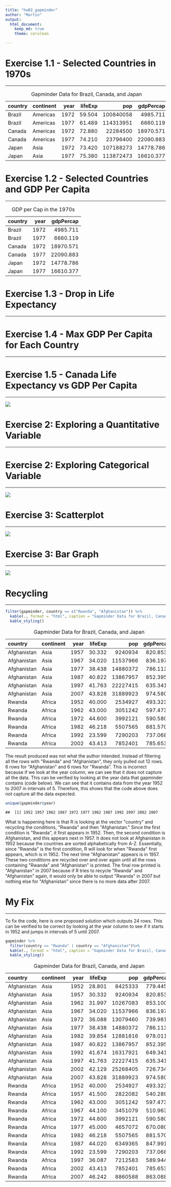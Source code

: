 ```yaml
---
title: "hw02_gapminder"
author: "Martin"
output: 
  html_document:
    keep_md: true 
    theme: cerulean

---
```




# Exercise 1.1 - Selected Countries in 1970s

-------------------------------------------------

<table class="table" style="margin-left: auto; margin-right: auto;">
<caption>Gapminder Data for Brazil, Canada, and Japan</caption>
 <thead>
  <tr>
   <th style="text-align:left;"> country </th>
   <th style="text-align:left;"> continent </th>
   <th style="text-align:right;"> year </th>
   <th style="text-align:right;"> lifeExp </th>
   <th style="text-align:right;"> pop </th>
   <th style="text-align:right;"> gdpPercap </th>
  </tr>
 </thead>
<tbody>
  <tr>
   <td style="text-align:left;"> Brazil </td>
   <td style="text-align:left;"> Americas </td>
   <td style="text-align:right;"> 1972 </td>
   <td style="text-align:right;"> 59.504 </td>
   <td style="text-align:right;"> 100840058 </td>
   <td style="text-align:right;"> 4985.711 </td>
  </tr>
  <tr>
   <td style="text-align:left;"> Brazil </td>
   <td style="text-align:left;"> Americas </td>
   <td style="text-align:right;"> 1977 </td>
   <td style="text-align:right;"> 61.489 </td>
   <td style="text-align:right;"> 114313951 </td>
   <td style="text-align:right;"> 6660.119 </td>
  </tr>
  <tr>
   <td style="text-align:left;"> Canada </td>
   <td style="text-align:left;"> Americas </td>
   <td style="text-align:right;"> 1972 </td>
   <td style="text-align:right;"> 72.880 </td>
   <td style="text-align:right;"> 22284500 </td>
   <td style="text-align:right;"> 18970.571 </td>
  </tr>
  <tr>
   <td style="text-align:left;"> Canada </td>
   <td style="text-align:left;"> Americas </td>
   <td style="text-align:right;"> 1977 </td>
   <td style="text-align:right;"> 74.210 </td>
   <td style="text-align:right;"> 23796400 </td>
   <td style="text-align:right;"> 22090.883 </td>
  </tr>
  <tr>
   <td style="text-align:left;"> Japan </td>
   <td style="text-align:left;"> Asia </td>
   <td style="text-align:right;"> 1972 </td>
   <td style="text-align:right;"> 73.420 </td>
   <td style="text-align:right;"> 107188273 </td>
   <td style="text-align:right;"> 14778.786 </td>
  </tr>
  <tr>
   <td style="text-align:left;"> Japan </td>
   <td style="text-align:left;"> Asia </td>
   <td style="text-align:right;"> 1977 </td>
   <td style="text-align:right;"> 75.380 </td>
   <td style="text-align:right;"> 113872473 </td>
   <td style="text-align:right;"> 16610.377 </td>
  </tr>
</tbody>
</table>

# Exercise 1.2 - Selected Countries and GDP Per Capita

-------------------------------------------------

<table class="table" style="margin-left: auto; margin-right: auto;">
<caption>GDP per Cap in the 1970s</caption>
 <thead>
  <tr>
   <th style="text-align:left;"> country </th>
   <th style="text-align:right;"> year </th>
   <th style="text-align:right;"> gdpPercap </th>
  </tr>
 </thead>
<tbody>
  <tr>
   <td style="text-align:left;"> Brazil </td>
   <td style="text-align:right;"> 1972 </td>
   <td style="text-align:right;"> 4985.711 </td>
  </tr>
  <tr>
   <td style="text-align:left;"> Brazil </td>
   <td style="text-align:right;"> 1977 </td>
   <td style="text-align:right;"> 6660.119 </td>
  </tr>
  <tr>
   <td style="text-align:left;"> Canada </td>
   <td style="text-align:right;"> 1972 </td>
   <td style="text-align:right;"> 18970.571 </td>
  </tr>
  <tr>
   <td style="text-align:left;"> Canada </td>
   <td style="text-align:right;"> 1977 </td>
   <td style="text-align:right;"> 22090.883 </td>
  </tr>
  <tr>
   <td style="text-align:left;"> Japan </td>
   <td style="text-align:right;"> 1972 </td>
   <td style="text-align:right;"> 14778.786 </td>
  </tr>
  <tr>
   <td style="text-align:left;"> Japan </td>
   <td style="text-align:right;"> 1977 </td>
   <td style="text-align:right;"> 16610.377 </td>
  </tr>
</tbody>
</table>

# Exercise 1.3 - Drop in Life Expectancy

-------------------------------------------------

<!--html_preserve--><div id="htmlwidget-445f68e8923f6e097bf6" style="width:100%;height:auto;" class="datatables html-widget"></div>
<script type="application/json" data-for="htmlwidget-445f68e8923f6e097bf6">{"x":{"filter":"none","data":[["1","2","3","4","5","6","7","8","9","10","11","12","13","14","15","16","17","18","19","20","21","22","23","24","25","26","27","28","29","30","31","32","33","34","35","36","37","38","39","40","41","42","43","44","45","46","47","48","49","50","51","52","53","54","55","56","57","58","59","60","61","62","63","64","65","66","67","68","69","70","71","72","73","74","75","76","77","78","79","80","81","82","83","84","85","86","87","88","89","90","91","92","93","94","95","96","97","98","99","100","101","102","103","104","105","106","107","108","109","110","111","112","113","114","115","116","117","118","119","120","121","122","123","124","125","126","127","128","129","130","131","132","133","134","135","136","137","138","139","140","141","142","143","144","145","146","147","148","149","150","151","152","153","154","155","156","157","158","159","160","161","162","163","164","165","166","167","168","169","170","171","172","173","174","175","176","177","178","179","180","181","182","183","184","185","186","187","188","189","190","191","192","193","194","195","196","197","198","199","200","201","202","203","204","205","206","207","208","209","210","211","212","213","214","215","216","217","218","219","220","221"],["Central African Republic","Somalia","India","Sierra Leone","Gabon","Djibouti","Oman","Angola","Benin","Burkina Faso","Yemen, Rep.","Mali","Mozambique","Jordan","Cote d'Ivoire","Bangladesh","Nicaragua","Guatemala","Equatorial Guinea","Madagascar","Tanzania","Guinea","Ghana","Syria","Senegal","Niger","China","Mongolia","Sudan","Algeria","Vietnam","Egypt","Rwanda","Pakistan","Comoros","Togo","Uganda","Morocco","West Bank and Gaza","Turkey","Kenya","Lesotho","Bahrain","Peru","Botswana","Indonesia","Gambia","El Salvador","Reunion","Congo, Dem. Rep.","Iran","Saudi Arabia","Iraq","Tunisia","Ethiopia","Ecuador","Philippines","Guinea-Bissau","Sri Lanka","Malawi","Kuwait","Colombia","Jamaica","Mexico","Lebanon","Venezuela","Cameroon","Zambia","Nigeria","Rwanda","Namibia","Korea, Rep.","Honduras","Hungary","Swaziland","Nepal","Cuba","Bolivia","Portugal","Eritrea","Taiwan","Slovak Republic","Romania","Italy","Austria","Mauritania","Puerto Rico","Zimbabwe","Israel","Burundi","Mauritius","Paraguay","Bulgaria","Uruguay","France","Bosnia and Herzegovina","Czech Republic","Switzerland","United States","Lesotho","Swaziland","Poland","New Zealand","Panama","Botswana","Cambodia","Japan","Hong Kong, China","Cambodia","Slovenia","Dominican Republic","Haiti","Montenegro","Namibia","South Africa","Zimbabwe","Chad","Australia","China","Botswana","Zambia","Myanmar","Denmark","Iraq","Liberia","Cambodia","Serbia","Kenya","Somalia","Zambia","Congo, Rep.","Swaziland","Uganda","Swaziland","Lesotho","Liberia","Korea, Dem. Rep.","Cote d'Ivoire","South Africa","Gabon","Burundi","Congo, Rep.","Kenya","Central African Republic","South Africa","Namibia","Congo, Dem. Rep.","Libya","Central African Republic","Uganda","Cote d'Ivoire","Malawi","Cameroon","Mozambique","Korea, Dem. Rep.","Rwanda","Cameroon","Lesotho","Tanzania","Zimbabwe","Mozambique","Malawi","Congo, Dem. Rep.","Iraq","Sierra Leone","Thailand","South Africa","El Salvador","Montenegro","Cote d'Ivoire","Tanzania","Central African Republic","Korea, Dem. Rep.","Chad","Zambia","Congo, Rep.","Zambia","Gabon","Botswana","Bulgaria","Nigeria","Iceland","Togo","Puerto Rico","Cameroon","Korea, Dem. Rep.","Uganda","Iraq","Eritrea","Slovak Republic","Hungary","Uganda","Trinidad and Tobago","Myanmar","Albania","Hungary","Trinidad and Tobago","Congo, Dem. Rep.","Benin","Poland","Jamaica","Croatia","Poland","Romania","Chad","Bulgaria","Serbia","Romania","Ghana","El Salvador","Bulgaria","Czech Republic","Norway","Netherlands","Denmark","Kenya","Angola","Gabon","Congo, Dem. Rep.","Nigeria","Jamaica"],[1952,1952,1952,1952,1952,1952,1952,1952,1952,1952,1952,1952,1952,1952,1952,1952,1952,1952,1952,1952,1952,1952,1952,1952,1952,1952,1952,1952,1952,1952,1952,1952,1952,1952,1952,1952,1952,1952,1952,1952,1952,1952,1952,1952,1952,1952,1952,1952,1952,1952,1952,1952,1952,1952,1952,1952,1952,1952,1952,1952,1952,1952,1952,1952,1952,1952,1952,1952,1952,1992,1952,1952,1952,1952,1952,1952,1952,1952,1952,1952,1952,1952,1952,1952,1952,1952,1952,1997,1952,1952,1952,1952,1952,1952,1952,1952,1952,1952,1952,2002,2002,1952,1952,1952,1997,1952,1952,1952,1977,1952,1952,1952,1952,2002,2002,2002,1952,1952,1962,2002,1997,1952,1952,1992,1992,1972,1952,1997,1992,1992,1952,2007,1997,1997,1997,1952,1952,1997,2007,2002,1992,1997,2002,1997,1952,1997,1997,1952,2002,1992,1992,2002,2002,2002,1997,1987,1997,2007,1997,1992,2007,1997,1992,2002,1992,1952,1997,1977,2002,2002,1992,1992,2002,2002,2002,1992,1987,1997,1992,1997,2002,1952,2002,1992,1992,1992,1977,1997,1982,1972,1982,1982,2002,2002,1992,1992,1997,1987,2002,1987,2002,1982,1977,1992,1997,1992,1982,1987,2002,1982,1977,1972,1987,1972,1982,1992,1987,2007,1982,1997,1992],[35.463,32.978,37.373,30.331,37.003,34.812,37.578,30.015,38.223,31.975,32.548,33.685,31.286,43.158,40.477,37.484,42.314,42.023,34.482,36.681,41.215,33.609,43.149,45.883,37.278,37.444,44,42.244,38.635,43.077,40.412,41.893,40,43.436,40.715,38.596,39.978,42.873,43.16,43.585,42.27,42.138,50.939,43.902,47.622,37.468,30,45.262,52.724,39.143,44.869,39.875,45.32,44.6,34.078,48.357,47.752,32.5,57.593,36.256,55.565,50.643,58.53,50.789,55.928,55.088,38.523,42.038,36.324,23.599,41.725,47.453,41.912,64.03,41.407,36.157,59.421,40.414,59.82,35.928,58.5,64.36,61.05,65.94,66.8,40.543,64.28,46.809,65.39,39.031,50.986,62.649,59.6,66.071,67.41,53.82,66.87,69.62,68.44,44.593,43.869,61.31,69.39,55.191,52.556,39.417,63.03,60.96,31.22,65.57,45.928,37.579,59.164,51.479,53.365,39.989,38.092,69.12,44.50136,46.634,40.238,36.319,70.78,59.461,40.802,40.317,57.996,54.407,39.658,46.1,42.111,39.613,44.578,54.289,55.558,38.48,50.056,47.991,49.339,56.761,44.736,52.962,50.992,46.066,45.009,58.909,42.587,42.723,43.308,48.825,52.044,45.009,49.856,44.026,67.727,44.02,52.199,42.592,48.466,60.377,42.082,47.495,45.548,57.046,38.333,50.848,60.236,56.696,73.981,46.832,50.44,49.396,66.662,50.525,39.193,56.433,50.821,60.461,62.745,70.32,46.608,72.49,57.561,73.911,54.314,69.978,50.35,58.811,43.89,70.35,69.39,49.849,68.976,59.908,71.581,69.17,69.465,47.412,54.406,70.98,72.047,70.46,70.67,69.36,51.573,71.19,70.162,69.53,58.453,56.604,70.81,70.29,75.89,73.75,74.63,59.285,39.906,56.735,47.784,47.464,71.766],[-45.19,-44.948,-44.384,-43.671,-43.654,-43.52,-42.618,-42.286,-41.218,-41.03,-40.874,-40.556,-39.878,-39.445,-38.305,-38.151,-37.89,-37.46,-37.396,-37.271,-37.185,-36.65,-36.257,-35.818,-35.499,-35.455,-34.553,-33.951,-33.761,-33.346,-33.335,-33.101,-32.476,-32.204,-32.174,-32.02,-31.799,-31.67,-31.089,-30.338,-30.265,-29.855,-28.89,-27.85,-27.23,-27.23,-26.735,-26.076,-26.022,-26.009,-25.781,-25.653,-25.644,-25.219,-23.962,-23.878,-23.669,-23.507,-23.348,-23.187,-23.058,-22.318,-22.016,-22.012,-21.66,-21.296,-21.2,-20.66,-20.543,-20.421,-20.344,-19.844,-19.004,-18.178,-17.149,-16.749,-16.327,-16.314,-15.743,-15.651,-15.643,-15.612,-15.392,-14.805,-14.435,-13.924,-13.818,-13.568,-13.495,-13.264,-13.178,-12.888,-12.79,-12.171,-11.903,-11.734,-11.403,-11.264,-10.985,-10.965,-10.42,-10.378,-10.372,-10.292,-10.189,-10.163,-9.53699999999999,-9.23799999999999,-9.097,-9.093,-8.863,-8.809,-7.639,-7.43,-6.871,-6.82,-6.649,-6.19999999999999,-6.0476,-5.922,-5.862,-5.763,-5.706,-5.583,-5.225,-5.098,-5.066,-4.878,-4.843,-4.721,-4.35100000000001,-4.256,-4.247,-4.185,-4.127,-4.112,-4.054,-4.053,-4.026,-3.7,-3.475,-3.471,-3.415,-3.33,-3.15,-3.09,-2.961,-2.955,-2.758,-2.684,-2.611,-2.486,-2.343,-2.318,-2.25099999999999,-2.198,-2.115,-2.001,-1.974,-1.974,-1.944,-1.925,-1.864,-1.765,-1.673,-1.669,-1.652,-1.511,-1.464,-1.159,-1.095,-1.089,-1.065,-1.048,-1.045,-1.037,-1,-0.905000000000001,-0.877000000000002,-0.870000000000005,-0.856000000000002,-0.847999999999999,-0.829000000000001,-0.718999999999994,-0.670999999999999,-0.669000000000011,-0.665999999999997,-0.649999999999999,-0.644999999999996,-0.63000000000001,-0.560000000000002,-0.501000000000005,-0.489000000000004,-0.420000000000002,-0.418999999999997,-0.409999999999997,-0.396999999999991,-0.372,-0.371000000000002,-0.339999999999989,-0.215000000000003,-0.180000000000007,-0.179999999999993,-0.170000000000002,-0.150999999999996,-0.150000000000006,-0.137999999999991,-0.129999999999995,-0.102999999999994,-0.0919999999999987,-0.0900000000000034,-0.0899999999999892,-0.0799999999999983,-0.0699999999999932,-0.0600000000000023,-0.054000000000002,-0.0360000000000014,-0.0260000000000034,-0.0200000000000031,-0.00800000000000267,-0.00399999999999068]],"container":"<table class=\"display\">\n  <thead>\n    <tr>\n      <th> <\/th>\n      <th>country<\/th>\n      <th>year<\/th>\n      <th>lifeExp<\/th>\n      <th>increaseinlifeExp<\/th>\n    <\/tr>\n  <\/thead>\n<\/table>","options":{"columnDefs":[{"className":"dt-right","targets":[2,3,4]},{"orderable":false,"targets":0}],"order":[],"autoWidth":false,"orderClasses":false}},"evals":[],"jsHooks":[]}</script><!--/html_preserve-->

# Exercise 1.4 - Max GDP Per Capita for Each Country

-------------------------------------------------

<!--html_preserve--><div id="htmlwidget-3bf3573f0b92a293a00a" style="width:100%;height:auto;" class="datatables html-widget"></div>
<script type="application/json" data-for="htmlwidget-3bf3573f0b92a293a00a">{"x":{"filter":"none","data":[["1","2","3","4","5","6","7","8","9","10","11","12","13","14","15","16","17","18","19","20","21","22","23","24","25","26","27","28","29","30","31","32","33","34","35","36","37","38","39","40","41","42","43","44","45","46","47","48","49","50","51","52","53","54","55","56","57","58","59","60","61","62","63","64","65","66","67","68","69","70","71","72","73","74","75","76","77","78","79","80","81","82","83","84","85","86","87","88","89","90","91","92","93","94","95","96","97","98","99","100","101","102","103","104","105","106","107","108","109","110","111","112","113","114","115","116","117","118","119","120","121","122","123","124","125","126","127","128","129","130","131","132","133","134","135","136","137","138","139","140","141","142"],["Afghanistan","Albania","Algeria","Angola","Argentina","Australia","Austria","Bahrain","Bangladesh","Belgium","Benin","Bolivia","Bosnia and Herzegovina","Botswana","Brazil","Bulgaria","Burkina Faso","Burundi","Cambodia","Cameroon","Canada","Central African Republic","Chad","Chile","China","Colombia","Comoros","Congo, Dem. Rep.","Congo, Rep.","Costa Rica","Cote d'Ivoire","Croatia","Cuba","Czech Republic","Denmark","Djibouti","Dominican Republic","Ecuador","Egypt","El Salvador","Equatorial Guinea","Eritrea","Ethiopia","Finland","France","Gabon","Gambia","Germany","Ghana","Greece","Guatemala","Guinea","Guinea-Bissau","Haiti","Honduras","Hong Kong, China","Hungary","Iceland","India","Indonesia","Iran","Iraq","Ireland","Israel","Italy","Jamaica","Japan","Jordan","Kenya","Korea, Dem. Rep.","Korea, Rep.","Kuwait","Lebanon","Lesotho","Liberia","Libya","Madagascar","Malawi","Malaysia","Mali","Mauritania","Mauritius","Mexico","Mongolia","Montenegro","Morocco","Mozambique","Myanmar","Namibia","Nepal","Netherlands","New Zealand","Nicaragua","Niger","Nigeria","Norway","Oman","Pakistan","Panama","Paraguay","Peru","Philippines","Poland","Portugal","Puerto Rico","Reunion","Romania","Rwanda","Sao Tome and Principe","Saudi Arabia","Senegal","Serbia","Sierra Leone","Singapore","Slovak Republic","Slovenia","Somalia","South Africa","Spain","Sri Lanka","Sudan","Swaziland","Sweden","Switzerland","Syria","Taiwan","Tanzania","Thailand","Togo","Trinidad and Tobago","Tunisia","Turkey","Uganda","United Kingdom","United States","Uruguay","Venezuela","Vietnam","West Bank and Gaza","Yemen, Rep.","Zambia","Zimbabwe"],[978.0114388,5937.029526,6223.367465,5522.776375,12779.37964,34435.36744,36126.4927,29796.04834,1391.253792,33692.60508,1441.284873,3822.137084,7446.298803,12569.85177,9065.800825,10680.79282,1217.032994,631.6998778,1713.778686,2602.664206,36319.23501,1193.068753,1704.063724,13171.63885,4959.114854,7006.580419,1937.577675,905.8602303,4879.507522,9645.06142,2602.710169,14619.22272,8948.102923,22833.30851,35278.41874,3694.212352,6025.374752,7429.455877,5581.180998,5728.353514,12154.08975,913.47079,690.8055759,33207.0844,30470.0167,21745.57328,884.7552507,32170.37442,1327.60891,27538.41188,5186.050003,945.5835837,838.1239671,2011.159549,3548.330846,39724.97867,18008.94444,36180.78919,2452.210407,3540.651564,11888.59508,14688.23507,40675.99635,25523.2771,28569.7197,7433.889293,31656.06806,4519.461171,1463.249282,4106.525293,23348.13973,113523.1329,10461.05868,1569.331442,803.0054535,21951.21176,1748.562982,759.3499101,12451.6558,1042.581557,1803.151496,10956.99112,11977.57496,3095.772271,11732.51017,3820.17523,823.6856205,944,4811.060429,1091.359778,36797.93332,25185.00911,5486.371089,1054.384891,2013.977305,49357.19017,22316.19287,2605.94758,9809.185636,4258.503604,7408.905561,3190.481016,15389.92468,20509.64777,19328.70901,7670.122558,10808.47561,881.5706467,1890.218117,34167.7626,1712.472136,15870.87851,1465.010784,47143.17964,18678.31435,25768.25759,1450.992513,9269.657808,28821.0637,3970.095407,2602.394995,4513.480643,33859.74835,37506.41907,4184.548089,28718.27684,1107.482182,7458.396327,1649.660188,18008.50924,7092.923025,8458.276384,1056.380121,33203.26128,42951.65309,10611.46299,13143.95095,2441.576404,7110.667619,2280.769906,1777.077318,799.3621758]],"container":"<table class=\"display\">\n  <thead>\n    <tr>\n      <th> <\/th>\n      <th>country<\/th>\n      <th>maxGdpPercap<\/th>\n    <\/tr>\n  <\/thead>\n<\/table>","options":{"columnDefs":[{"className":"dt-right","targets":2},{"orderable":false,"targets":0}],"order":[],"autoWidth":false,"orderClasses":false}},"evals":[],"jsHooks":[]}</script><!--/html_preserve-->


# Exercise 1.5 - Canada Life Expectancy vs GDP Per Capita

-------------------------------------------------

![](hw02_gapminder_files/figure-html/unnamed-chunk-5-1.png)<!-- -->

# Exercise 2: Exploring a Quantitative Variable

-------------------------------------------------

<!--html_preserve--><div id="htmlwidget-bdd539fda2cdf1cfcb9e" style="width:100%;height:auto;" class="datatables html-widget"></div>
<script type="application/json" data-for="htmlwidget-bdd539fda2cdf1cfcb9e">{"x":{"filter":"none","data":[["1","2","3","4","5","6","7","8","9","10","11","12","13","14","15","16","17","18","19","20","21","22","23","24","25","26","27","28","29","30","31","32","33","34","35","36","37","38","39","40","41","42","43","44","45","46","47","48","49","50","51","52","53","54","55","56","57","58","59","60","61","62","63","64","65","66","67","68","69","70","71","72","73","74","75","76","77","78","79","80","81","82","83","84","85","86","87","88","89","90","91","92","93","94","95","96","97","98","99","100","101","102","103","104","105","106","107","108","109","110","111","112","113","114","115","116","117","118","119","120","121","122","123","124","125","126","127","128","129","130","131","132","133","134","135","136","137","138","139","140","141","142"],["Afghanistan","Albania","Algeria","Angola","Argentina","Australia","Austria","Bahrain","Bangladesh","Belgium","Benin","Bolivia","Bosnia and Herzegovina","Botswana","Brazil","Bulgaria","Burkina Faso","Burundi","Cambodia","Cameroon","Canada","Central African Republic","Chad","Chile","China","Colombia","Comoros","Congo, Dem. Rep.","Congo, Rep.","Costa Rica","Cote d'Ivoire","Croatia","Cuba","Czech Republic","Denmark","Djibouti","Dominican Republic","Ecuador","Egypt","El Salvador","Equatorial Guinea","Eritrea","Ethiopia","Finland","France","Gabon","Gambia","Germany","Ghana","Greece","Guatemala","Guinea","Guinea-Bissau","Haiti","Honduras","Hong Kong, China","Hungary","Iceland","India","Indonesia","Iran","Iraq","Ireland","Israel","Italy","Jamaica","Japan","Jordan","Kenya","Korea, Dem. Rep.","Korea, Rep.","Kuwait","Lebanon","Lesotho","Liberia","Libya","Madagascar","Malawi","Malaysia","Mali","Mauritania","Mauritius","Mexico","Mongolia","Montenegro","Morocco","Mozambique","Myanmar","Namibia","Nepal","Netherlands","New Zealand","Nicaragua","Niger","Nigeria","Norway","Oman","Pakistan","Panama","Paraguay","Peru","Philippines","Poland","Portugal","Puerto Rico","Reunion","Romania","Rwanda","Sao Tome and Principe","Saudi Arabia","Senegal","Serbia","Sierra Leone","Singapore","Slovak Republic","Slovenia","Somalia","South Africa","Spain","Sri Lanka","Sudan","Swaziland","Sweden","Switzerland","Syria","Taiwan","Tanzania","Thailand","Togo","Trinidad and Tobago","Tunisia","Turkey","Uganda","United Kingdom","United States","Uruguay","Venezuela","Vietnam","West Bank and Gaza","Yemen, Rep.","Zambia","Zimbabwe"],[8425333,1282697,9279525,4232095,17876956,8691212,6927772,120447,46886859,8730405,1738315,2883315,2791000,442308,56602560,7274900,4469979,2445618,4693836,5009067,14785584,1291695,2682462,6377619,556263527,12350771,153936,14100005,854885,926317,2977019,3882229,6007797,9125183,4334000,63149,2491346,3548753,22223309,2042865,192675,1438760,20860941,4090500,42459667,420702,284320,69145952,5581001,7733250,3146381,2664249,580653,3201488,1517453,2125900,9504000,147962,372000000,82052000,17272000,5441766,2830000,1620914,47666000,1426095,86459025,607914,6464046,8865488,20947571,160000,1439529,748747,863308,1019729,4762912,2917802,6748378,3838168,1022556,516556,30144317,800663,413834,9939217,6446316,20092996,485831,9182536,10381988,1994794,1165790,3379468,33119096,3327728,507833,41346560,940080,1555876,8025700,22438691,25730551,8526050,2227000,257700,16630000,2534927,60011,4005677,2755589,6860147,2143249,1127000,3558137,1489518,2526994,14264935,28549870,7982342,8504667,290243,7124673,4815000,3661549,8550362,8322925,21289402,1219113,662850,3647735,22235677,5824797,50430000,157553000,2252965,5439568,26246839,1030585,4963829,2672000,3080907],[31889923,3600523,33333216,12420476,40301927,20434176,8199783,708573,150448339,10392226,8078314,9119152,4552198,1639131,190010647,8971958,14326203,8390505,14131858,17696293,33390141,4369038,10238807,16284741,1318683096,44227550,710960,64606759,3800610,4133884,18013409,4494013,11416987,10315702,5468120,496374,9319622,13755680,80264543,6939688,551201,4906585,76511887,5238460,61083916,1454867,1688359,82400996,22873338,10706290,12572928,9947814,1472041,8502814,7483763,6980412,10705535,301931,1110396331,223547000,69453570,27499638,4109086,6426679,58147733,2780132,127467972,6053193,35610177,23301725,49044790,2505559,3921278,2046772,3193942,6036914,19167654,13327079,24821286,12031795,3270065,1250882,108700891,2874127,720230,33757175,19951656,47761980,2055080,28901790,16570613,4115771,5675356,12894865,135031164,4627926,3204897,169270617,3242173,6667147,28674757,91077287,38654957,10642836,3942491,798094,22797027,8860588,199579,27601038,12267493,10336594,6144562,4553009,5447502,2011612,9118773,44433622,40448191,20378239,42292929,1133066,9031088,7554661,19314747,23174294,38139640,65068149,5701579,1191336,10276158,71158647,29170398,60776238,301139947,3447496,26084662,85262356,4018332,22211743,11746035,12311143],[15823715.4166667,2580249.16666667,19875406.1666667,7309390.08333333,28602239.9166667,14649312.5,7583298.41666667,373913.166666667,90755395.3333333,9725118.66666667,4017496.66666667,5610395.16666667,3816524.75,971186.166666667,122312126.666667,8182985.33333333,7548677.25,4651608.33333333,8510430.66666667,9816648.41666667,24462967.3333333,2560963,5329256.33333333,11205725.3333333,958160051.916667,27256099.5833333,361683.916666667,32681655.25,1923209.08333333,2400007.75,9153109.5,4289916.25,9232575.5,9986262.83333333,4994187.33333333,260243.916666667,5735697.41666667,8212243.41666667,46522774.25,4343441.41666667,327551,2820216.83333333,41632518.75,4771321,52952564.3333333,795415.416666667,793138.583333333,77547043.3333333,12616626.4166667,9424181.08333333,6858694.75,5360550.66666667,882008.416666667,5401633.75,3920593.41666667,4792259.33333333,10217645.6666667,226978.083333333,701130739.833333,148322833.333333,42301706.8333333,14187495.1666667,3340825.91666667,3845610.75,54536958,2135122.83333333,111758808,2667972.75,18206250.1666667,16453881.25,36499386.3333333,1206495.58333333,2781846.41666667,1389696.41666667,1813857.16666667,3166803.58333333,9902402.16666667,7016377.41666667,14574055.3333333,7112340.08333333,1782723.83333333,926072.25,68414297.4166667,1734850.66666667,564269.666666667,20555741.9166667,12046695.3333333,33432292.5,1157849.75,16551744.5833333,13786797.9166667,3100032.16666667,3040975.16666667,6857373.83333333,73708017.8333333,4031441.08333333,1438205.33333333,93683385.75,1985290.25,3555485.91666667,17559093,52636628.5833333,34323304.4166667,9586273.91666667,3115178.25,518497.75,20819090.1666667,5298435.66666667,105977.833333333,12478368,6446305.41666667,8783886.75,3605424.91666667,2667817.41666667,4774507.08333333,1794381.41666667,5197197.83333333,29928352.1666667,35851798.4166667,14545831.75,21560331.4166667,679052,8220028.91666667,6384293.16666667,9865378.75,16874723.9166667,20499497.6666667,44961631.1666667,2895964,1006469.66666667,6686770.25,45909008.25,14361049.4166667,56087800.6666667,228211232.5,2912487.16666667,15129801.3333333,54568570.9166667,1848606.5,10843191.8333333,6353804.83333333,7641966.08333333],[13473708.5,2644572.5,18593278.5,6589529.5,28162601,14629150,7571521.5,337688.5,86751356,9839051.5,3404935,5360970,3952500,875909.5,121638445,8188141.5,6262085,4207412.5,7361545.5,8605348,24499150,2322252,4631689,11043452.5,971868000,26429528,326691,28563682.5,1655752,2266412,8242762.5,4366020.5,9663606,10195329.5,5103114.5,267342.5,5635574.5,7822358,42232837,4378729.5,281543,2574969.5,36364777.5,4782917.5,53799292,730120.5,661898.5,78248019.5,10969215.5,9547479.5,6049530,4468761.5,785607.5,5053476.5,3362341.5,4924100,10234053,227910,671000000,145034000,39276715,13028117,3375950,3677169.5,56297440.5,2227561.5,116163723.5,2142341.5,16080928,16986419,37881000,1279226,3088114.5,1331665.5,1808295.5,3032928.5,8589321.5,6070035.5,13643648.5,6744952.5,1539412,952532.5,67700440,1642016,561310.5,19297835.5,11857545.5,33104264.5,1038018,14864756,14081695,3187775,2767010.5,6059637,67624274.5,4078996,1152790.5,84807387,1938043.5,3175466.5,17057614,50153868,35424317.5,9761125,3179914.5,504952.5,21967326.5,5082318.5,92694.5,9691588.5,5704319,8859595.5,3302709.5,2488584.5,4937923,1804085.5,5091279,29134980.5,37211155,14763493.5,18736019.5,600663,8288454,6434763,8671498.5,17643293,18486973.5,46487722.5,2476673.5,1047808.5,6369579.5,44866412,12198579,56259352,226213417.5,2913758.5,14562164.5,53337843.5,1343483.5,9030804,5658478.5,7139315.5],[7114583.47431877,828585.541696081,8613355.34416447,2672280.58533307,7546608.98902828,3915202.96477682,437659.982043233,210893.261610458,34711660.6898279,520635.932944481,2105001.96175894,2082914.95811475,543112.830304604,471096.527435308,45747618.4416216,607579.740642304,3247807.8782713,1874538.36976197,3053246.42740448,4363640.08217063,5940792.54911187,1072158.02132259,2464303.84933866,3333125.56815429,264394872.832153,10535047.0825406,182998.737989915,16566210.8785384,975312.457178953,1090414.2027696,5283531.06779927,216541.175494985,1854709.94882138,394680.013303029,352059.869877097,154990.060305614,2291310.47426681,3549023.58331534,19665799.0824525,1575965.94889844,116418.759710561,1185915.90730692,18535274.2607566,358939.600382977,6086808.67851339,356404.480223207,466407.728330337,4341644.08617859,5776407.6434499,1036629.38108077,3062764.84177593,2504846.50405886,313291.696473679,1663698.25465651,1979896.30883261,1615040.80980002,354481.779779321,48541.6842170602,251724253.318421,49157535.9798074,19416535.6183242,7250266.74007816,428289.538843114,1610254.72964882,3601411.13391452,442525.830657238,14889878.3679787,1859372.86761121,9971073.26141502,5118303.79305865,9797922.5890673,783682.318609276,812785.196425505,488487.731897027,726030.430276337,1707794.24768689,4710772.17627521,3598828.08097054,5990940.32455119,2591012.75928382,737419.737732223,237493.395071076,26954820.6345337,729439.247637318,99737.9390059345,7919829.53949632,4457508.77239705,9626165.74592598,562803.034660541,6673251.07717592,2005630.56080464,654710.831920868,1528207.10802334,3094078.75142296,33876389.2275405,410795.489364556,909787.104334988,43052702.0260065,768969.5475213,1680388.6933833,7053307.63307065,22869649.4281032,4488220.09578177,681823.122248986,622713.273767328,171005.649117813,2165460.61209815,2181339.70217451,45906.1434665307,8374426.33387142,3195291.48338132,1192153.34758198,1270944.68612757,1090842.48103885,642509.591058157,202207.727442242,2159472.55533016,11304595.7024125,4323927.60225968,4158368.72844205,11295141.9501591,321256.623507523,636565.981839269,858200.909649508,5314789.43007301,4962817.65448233,10127002.9740614,15156143.0778651,1493490.51688337,165523.467481109,2370108.78692662,16677684.3290244,7532106.37385067,3174338.5628301,45790185.6356751,368526.988520721,7067984.9557457,20525848.2995544,1023056.73358621,5590408.43559827,3096948.73643177,3376895.17407311]],"container":"<table class=\"display\">\n  <thead>\n    <tr>\n      <th> <\/th>\n      <th>country<\/th>\n      <th>min_pop<\/th>\n      <th>max_pop<\/th>\n      <th>mean_pop<\/th>\n      <th>median_pop<\/th>\n      <th>sd_pop<\/th>\n    <\/tr>\n  <\/thead>\n<\/table>","options":{"columnDefs":[{"className":"dt-right","targets":[2,3,4,5,6]},{"orderable":false,"targets":0}],"order":[],"autoWidth":false,"orderClasses":false}},"evals":[],"jsHooks":[]}</script><!--/html_preserve-->

# Exercise 2: Exploring Categorical Variable

-------------------------------------------------

![](hw02_gapminder_files/figure-html/unnamed-chunk-7-1.png)<!-- -->


# Exercise 3: Scatterplot

-------------------------------------------------

![](hw02_gapminder_files/figure-html/unnamed-chunk-8-1.png)<!-- -->


# Exercise 3: Bar Graph

-------------------------------------------------

![](hw02_gapminder_files/figure-html/unnamed-chunk-9-1.png)<!-- -->


# Recycling

-------------------------------------------------


```r
filter(gapminder, country == c("Rwanda", "Afghanistan")) %>%
  kable(., format = "html", caption = "Gapminder Data for Brazil, Canada, and Japan")%>%
  kable_styling()
```

<table class="table" style="margin-left: auto; margin-right: auto;">
<caption>Gapminder Data for Brazil, Canada, and Japan</caption>
 <thead>
  <tr>
   <th style="text-align:left;"> country </th>
   <th style="text-align:left;"> continent </th>
   <th style="text-align:right;"> year </th>
   <th style="text-align:right;"> lifeExp </th>
   <th style="text-align:right;"> pop </th>
   <th style="text-align:right;"> gdpPercap </th>
  </tr>
 </thead>
<tbody>
  <tr>
   <td style="text-align:left;"> Afghanistan </td>
   <td style="text-align:left;"> Asia </td>
   <td style="text-align:right;"> 1957 </td>
   <td style="text-align:right;"> 30.332 </td>
   <td style="text-align:right;"> 9240934 </td>
   <td style="text-align:right;"> 820.8530 </td>
  </tr>
  <tr>
   <td style="text-align:left;"> Afghanistan </td>
   <td style="text-align:left;"> Asia </td>
   <td style="text-align:right;"> 1967 </td>
   <td style="text-align:right;"> 34.020 </td>
   <td style="text-align:right;"> 11537966 </td>
   <td style="text-align:right;"> 836.1971 </td>
  </tr>
  <tr>
   <td style="text-align:left;"> Afghanistan </td>
   <td style="text-align:left;"> Asia </td>
   <td style="text-align:right;"> 1977 </td>
   <td style="text-align:right;"> 38.438 </td>
   <td style="text-align:right;"> 14880372 </td>
   <td style="text-align:right;"> 786.1134 </td>
  </tr>
  <tr>
   <td style="text-align:left;"> Afghanistan </td>
   <td style="text-align:left;"> Asia </td>
   <td style="text-align:right;"> 1987 </td>
   <td style="text-align:right;"> 40.822 </td>
   <td style="text-align:right;"> 13867957 </td>
   <td style="text-align:right;"> 852.3959 </td>
  </tr>
  <tr>
   <td style="text-align:left;"> Afghanistan </td>
   <td style="text-align:left;"> Asia </td>
   <td style="text-align:right;"> 1997 </td>
   <td style="text-align:right;"> 41.763 </td>
   <td style="text-align:right;"> 22227415 </td>
   <td style="text-align:right;"> 635.3414 </td>
  </tr>
  <tr>
   <td style="text-align:left;"> Afghanistan </td>
   <td style="text-align:left;"> Asia </td>
   <td style="text-align:right;"> 2007 </td>
   <td style="text-align:right;"> 43.828 </td>
   <td style="text-align:right;"> 31889923 </td>
   <td style="text-align:right;"> 974.5803 </td>
  </tr>
  <tr>
   <td style="text-align:left;"> Rwanda </td>
   <td style="text-align:left;"> Africa </td>
   <td style="text-align:right;"> 1952 </td>
   <td style="text-align:right;"> 40.000 </td>
   <td style="text-align:right;"> 2534927 </td>
   <td style="text-align:right;"> 493.3239 </td>
  </tr>
  <tr>
   <td style="text-align:left;"> Rwanda </td>
   <td style="text-align:left;"> Africa </td>
   <td style="text-align:right;"> 1962 </td>
   <td style="text-align:right;"> 43.000 </td>
   <td style="text-align:right;"> 3051242 </td>
   <td style="text-align:right;"> 597.4731 </td>
  </tr>
  <tr>
   <td style="text-align:left;"> Rwanda </td>
   <td style="text-align:left;"> Africa </td>
   <td style="text-align:right;"> 1972 </td>
   <td style="text-align:right;"> 44.600 </td>
   <td style="text-align:right;"> 3992121 </td>
   <td style="text-align:right;"> 590.5807 </td>
  </tr>
  <tr>
   <td style="text-align:left;"> Rwanda </td>
   <td style="text-align:left;"> Africa </td>
   <td style="text-align:right;"> 1982 </td>
   <td style="text-align:right;"> 46.218 </td>
   <td style="text-align:right;"> 5507565 </td>
   <td style="text-align:right;"> 881.5706 </td>
  </tr>
  <tr>
   <td style="text-align:left;"> Rwanda </td>
   <td style="text-align:left;"> Africa </td>
   <td style="text-align:right;"> 1992 </td>
   <td style="text-align:right;"> 23.599 </td>
   <td style="text-align:right;"> 7290203 </td>
   <td style="text-align:right;"> 737.0686 </td>
  </tr>
  <tr>
   <td style="text-align:left;"> Rwanda </td>
   <td style="text-align:left;"> Africa </td>
   <td style="text-align:right;"> 2002 </td>
   <td style="text-align:right;"> 43.413 </td>
   <td style="text-align:right;"> 7852401 </td>
   <td style="text-align:right;"> 785.6538 </td>
  </tr>
</tbody>
</table>

The result produced was not what the author intended. Instead of filtering all the rows with "Rwanda" and "Afghanistan", they only pulled out 12 rows. 6 rows for "Afghanistan" and 6 rows for "Rwanda". This is incorrect because if we look at the year column, we can see that it does not capture all the data. This can be verified by looking at the year data that gapminder contains (code below). We can see that it contains data from the year 1952 to 2007 in intervals of 5. Therefore, this shows that the code above does not capture all the data expected.


```r
unique(gapminder$year)
```

```
##  [1] 1952 1957 1962 1967 1972 1977 1982 1987 1992 1997 2002 2007
```

What is happening here is that R is looking at the vector "country" and recycling the conditions, "Rwanda" and then "Afghanistan." Since the first condition is "Rwanda", it first appears in 1952. Then, the second condition is Afghanistan, and this appears next in 1957. It does not look at Afghanistan in 1952 because the countries are sorted alphabetically from A-Z. Essentially, since "Rwanda" is the first condition, R will look for when "Rwanda" first appears, which is in 1952. The next time "Afghanistan" appears is in 1957. These two conditions are recycled over and over again until all the rows containing "Rwanda" and "Afghanistan" is printed. The final row printed is "Afghanistan" in 2007 because if R tries to recycle "Rwanda" and "Afghanistan" again, it would only be able to output "Rwanda" in 2007 but nothing else for "Afghanistan" since there is no more data after 2007. 



# My Fix 

----------------------

To fix the code, here is one proposed solution which outputs 24 rows. This can be verified to be correct by looking at the year column to see if it starts in 1952 and jumps in intervals of 5 until 2007. 

```r
gapminder %>%
  filter(country == "Rwanda" | country == "Afghanistan")%>%
  kable(., format = "html", caption = "Gapminder Data for Brazil, Canada, and Japan")%>%
  kable_styling()
```

<table class="table" style="margin-left: auto; margin-right: auto;">
<caption>Gapminder Data for Brazil, Canada, and Japan</caption>
 <thead>
  <tr>
   <th style="text-align:left;"> country </th>
   <th style="text-align:left;"> continent </th>
   <th style="text-align:right;"> year </th>
   <th style="text-align:right;"> lifeExp </th>
   <th style="text-align:right;"> pop </th>
   <th style="text-align:right;"> gdpPercap </th>
  </tr>
 </thead>
<tbody>
  <tr>
   <td style="text-align:left;"> Afghanistan </td>
   <td style="text-align:left;"> Asia </td>
   <td style="text-align:right;"> 1952 </td>
   <td style="text-align:right;"> 28.801 </td>
   <td style="text-align:right;"> 8425333 </td>
   <td style="text-align:right;"> 779.4453 </td>
  </tr>
  <tr>
   <td style="text-align:left;"> Afghanistan </td>
   <td style="text-align:left;"> Asia </td>
   <td style="text-align:right;"> 1957 </td>
   <td style="text-align:right;"> 30.332 </td>
   <td style="text-align:right;"> 9240934 </td>
   <td style="text-align:right;"> 820.8530 </td>
  </tr>
  <tr>
   <td style="text-align:left;"> Afghanistan </td>
   <td style="text-align:left;"> Asia </td>
   <td style="text-align:right;"> 1962 </td>
   <td style="text-align:right;"> 31.997 </td>
   <td style="text-align:right;"> 10267083 </td>
   <td style="text-align:right;"> 853.1007 </td>
  </tr>
  <tr>
   <td style="text-align:left;"> Afghanistan </td>
   <td style="text-align:left;"> Asia </td>
   <td style="text-align:right;"> 1967 </td>
   <td style="text-align:right;"> 34.020 </td>
   <td style="text-align:right;"> 11537966 </td>
   <td style="text-align:right;"> 836.1971 </td>
  </tr>
  <tr>
   <td style="text-align:left;"> Afghanistan </td>
   <td style="text-align:left;"> Asia </td>
   <td style="text-align:right;"> 1972 </td>
   <td style="text-align:right;"> 36.088 </td>
   <td style="text-align:right;"> 13079460 </td>
   <td style="text-align:right;"> 739.9811 </td>
  </tr>
  <tr>
   <td style="text-align:left;"> Afghanistan </td>
   <td style="text-align:left;"> Asia </td>
   <td style="text-align:right;"> 1977 </td>
   <td style="text-align:right;"> 38.438 </td>
   <td style="text-align:right;"> 14880372 </td>
   <td style="text-align:right;"> 786.1134 </td>
  </tr>
  <tr>
   <td style="text-align:left;"> Afghanistan </td>
   <td style="text-align:left;"> Asia </td>
   <td style="text-align:right;"> 1982 </td>
   <td style="text-align:right;"> 39.854 </td>
   <td style="text-align:right;"> 12881816 </td>
   <td style="text-align:right;"> 978.0114 </td>
  </tr>
  <tr>
   <td style="text-align:left;"> Afghanistan </td>
   <td style="text-align:left;"> Asia </td>
   <td style="text-align:right;"> 1987 </td>
   <td style="text-align:right;"> 40.822 </td>
   <td style="text-align:right;"> 13867957 </td>
   <td style="text-align:right;"> 852.3959 </td>
  </tr>
  <tr>
   <td style="text-align:left;"> Afghanistan </td>
   <td style="text-align:left;"> Asia </td>
   <td style="text-align:right;"> 1992 </td>
   <td style="text-align:right;"> 41.674 </td>
   <td style="text-align:right;"> 16317921 </td>
   <td style="text-align:right;"> 649.3414 </td>
  </tr>
  <tr>
   <td style="text-align:left;"> Afghanistan </td>
   <td style="text-align:left;"> Asia </td>
   <td style="text-align:right;"> 1997 </td>
   <td style="text-align:right;"> 41.763 </td>
   <td style="text-align:right;"> 22227415 </td>
   <td style="text-align:right;"> 635.3414 </td>
  </tr>
  <tr>
   <td style="text-align:left;"> Afghanistan </td>
   <td style="text-align:left;"> Asia </td>
   <td style="text-align:right;"> 2002 </td>
   <td style="text-align:right;"> 42.129 </td>
   <td style="text-align:right;"> 25268405 </td>
   <td style="text-align:right;"> 726.7341 </td>
  </tr>
  <tr>
   <td style="text-align:left;"> Afghanistan </td>
   <td style="text-align:left;"> Asia </td>
   <td style="text-align:right;"> 2007 </td>
   <td style="text-align:right;"> 43.828 </td>
   <td style="text-align:right;"> 31889923 </td>
   <td style="text-align:right;"> 974.5803 </td>
  </tr>
  <tr>
   <td style="text-align:left;"> Rwanda </td>
   <td style="text-align:left;"> Africa </td>
   <td style="text-align:right;"> 1952 </td>
   <td style="text-align:right;"> 40.000 </td>
   <td style="text-align:right;"> 2534927 </td>
   <td style="text-align:right;"> 493.3239 </td>
  </tr>
  <tr>
   <td style="text-align:left;"> Rwanda </td>
   <td style="text-align:left;"> Africa </td>
   <td style="text-align:right;"> 1957 </td>
   <td style="text-align:right;"> 41.500 </td>
   <td style="text-align:right;"> 2822082 </td>
   <td style="text-align:right;"> 540.2894 </td>
  </tr>
  <tr>
   <td style="text-align:left;"> Rwanda </td>
   <td style="text-align:left;"> Africa </td>
   <td style="text-align:right;"> 1962 </td>
   <td style="text-align:right;"> 43.000 </td>
   <td style="text-align:right;"> 3051242 </td>
   <td style="text-align:right;"> 597.4731 </td>
  </tr>
  <tr>
   <td style="text-align:left;"> Rwanda </td>
   <td style="text-align:left;"> Africa </td>
   <td style="text-align:right;"> 1967 </td>
   <td style="text-align:right;"> 44.100 </td>
   <td style="text-align:right;"> 3451079 </td>
   <td style="text-align:right;"> 510.9637 </td>
  </tr>
  <tr>
   <td style="text-align:left;"> Rwanda </td>
   <td style="text-align:left;"> Africa </td>
   <td style="text-align:right;"> 1972 </td>
   <td style="text-align:right;"> 44.600 </td>
   <td style="text-align:right;"> 3992121 </td>
   <td style="text-align:right;"> 590.5807 </td>
  </tr>
  <tr>
   <td style="text-align:left;"> Rwanda </td>
   <td style="text-align:left;"> Africa </td>
   <td style="text-align:right;"> 1977 </td>
   <td style="text-align:right;"> 45.000 </td>
   <td style="text-align:right;"> 4657072 </td>
   <td style="text-align:right;"> 670.0806 </td>
  </tr>
  <tr>
   <td style="text-align:left;"> Rwanda </td>
   <td style="text-align:left;"> Africa </td>
   <td style="text-align:right;"> 1982 </td>
   <td style="text-align:right;"> 46.218 </td>
   <td style="text-align:right;"> 5507565 </td>
   <td style="text-align:right;"> 881.5706 </td>
  </tr>
  <tr>
   <td style="text-align:left;"> Rwanda </td>
   <td style="text-align:left;"> Africa </td>
   <td style="text-align:right;"> 1987 </td>
   <td style="text-align:right;"> 44.020 </td>
   <td style="text-align:right;"> 6349365 </td>
   <td style="text-align:right;"> 847.9912 </td>
  </tr>
  <tr>
   <td style="text-align:left;"> Rwanda </td>
   <td style="text-align:left;"> Africa </td>
   <td style="text-align:right;"> 1992 </td>
   <td style="text-align:right;"> 23.599 </td>
   <td style="text-align:right;"> 7290203 </td>
   <td style="text-align:right;"> 737.0686 </td>
  </tr>
  <tr>
   <td style="text-align:left;"> Rwanda </td>
   <td style="text-align:left;"> Africa </td>
   <td style="text-align:right;"> 1997 </td>
   <td style="text-align:right;"> 36.087 </td>
   <td style="text-align:right;"> 7212583 </td>
   <td style="text-align:right;"> 589.9445 </td>
  </tr>
  <tr>
   <td style="text-align:left;"> Rwanda </td>
   <td style="text-align:left;"> Africa </td>
   <td style="text-align:right;"> 2002 </td>
   <td style="text-align:right;"> 43.413 </td>
   <td style="text-align:right;"> 7852401 </td>
   <td style="text-align:right;"> 785.6538 </td>
  </tr>
  <tr>
   <td style="text-align:left;"> Rwanda </td>
   <td style="text-align:left;"> Africa </td>
   <td style="text-align:right;"> 2007 </td>
   <td style="text-align:right;"> 46.242 </td>
   <td style="text-align:right;"> 8860588 </td>
   <td style="text-align:right;"> 863.0885 </td>
  </tr>
</tbody>
</table>

